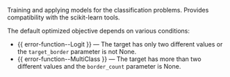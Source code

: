 
Training and applying models for the classification problems. Provides compatibility with the scikit-learn tools.

The default optimized objective depends on various conditions:
- {{ error-function--Logit }} — The target has only two different values or the `target_border` parameter is not None.
- {{ error-function--MultiClass }} — The target has more than two different values and the `border_count` parameter is None.
